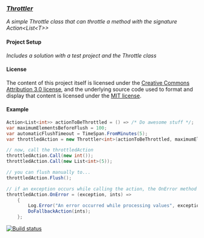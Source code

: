 ### [_Throttler_](http://pitermarx.github.io/Throttler)

_A simple Throttle class that can throttle a method with the signature Action&lt;List&lt;T&gt;&gt;_

#### Project Setup

_Includes a solution with a test project and the Throttle class_ 

#### License

The content of this project itself is licensed under the
[Creative Commons Attribution 3.0 license](http://creativecommons.org/licenses/by/3.0/us/deed.en_US),
and the underlying source code used to format and display that content
is licensed under the [MIT license](http://opensource.org/licenses/mit-license.php).

#### Example
```cs
Action<List<int>> actionToBeThrottled = () => /* Do awesome stuff */;
var maximumElementsBeforeFlush = 100;
var automaticFlushTimeout = TimeSpan.FromMinutes(5);
var throttledAction = new Throttler<int>(actionToBeThrottled, maximumElementsBeforeFlush, automaticFlushTimeout);

// now, call the throttledAction
throttledAction.Call(new int());
throttledAction.Call(new List<int>(5));

// you can flush manually to...
throttledAction.Flush();

// if an exception occurs while calling the action, the OnError method is called
throttledAction.OnError = (exception, ints) =>
    {
        Log.Error("An error occurred while processing values", exception);
        DoFallbackAction(ints);
    };
```

[![Build status](https://ci.appveyor.com/api/projects/status/ue5h2bp6sgtm23bx)](https://ci.appveyor.com/project/pitermarx/throttler)
